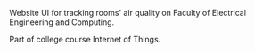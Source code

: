 Website UI for tracking rooms' air quality on Faculty of Electrical Engineering and Computing.

Part of college course Internet of Things.
